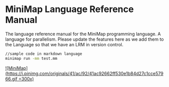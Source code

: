 # MiniMap Language Reference Manual

The language reference manual for the MiniMap programming language. A language for parallelism.
Please update the features here as we add them to the Language so that we have an LRM in version control.

```sh
//sample code in markdown language
minimap run -mm test.mm
```


[![MiniMap](https://i.pinimg.com/originals/41/ac/92/41ac92662ff530e1b84d27c1cce57966.gif =300x)](https://github.com/ryadec/MiniMap/)
